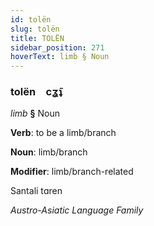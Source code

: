 ```yaml
---
id: tolën
slug: tolën
title: TOLËN
sidebar_position: 271
hoverText: limb § Noun
---
```


### tolën&emsp;<span kind="abugida">cʓ̃ʇ</span>

*limb* **§** Noun

**Verb**: to be a limb/branch

**Noun**: limb/branch

**Modifier**: limb/branch-related

Santali tɑren 

*Austro-Asiatic Language Family*